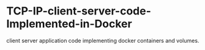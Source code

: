 # TCP-IP-client-server-code-Implemented-in-Docker
client server application code implementing docker containers and volumes.
